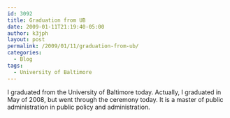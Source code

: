 ```yaml
---
id: 3092
title: Graduation from UB
date: 2009-01-11T21:19:40-05:00
author: k3jph
layout: post
permalink: /2009/01/11/graduation-from-ub/
categories:
  - Blog
tags:
  - University of Baltimore
---
```


I graduated from the University of Baltimore today.  Actually, I graduated in May of 2008, but went through the ceremony today.  It is a master of public administration in public policy and administration.  
